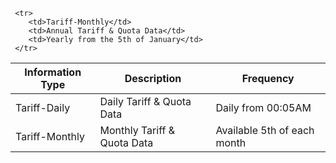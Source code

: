 <table>
   <thead>
     <tr>
        <th>Information Type</th>
        <th>Description</th>
        <th>Frequency</th>
     </tr>
   </thead>
   <tbody>
     <tr>
        <td>Tariff-Daily</td>
        <td>Daily Tariff & Quota Data</td>
        <td>Daily from 00:05AM</td>
     </tr>
     <tr>
       <td>Tariff-Monthly</td>
       <td>Monthly Tariff & Quota Data</td>
       <td>Available 5th of each month</td>
     </tr>

     <tr>
        <td>Tariff-Monthly</td>
        <td>Annual Tariff & Quota Data</td>
        <td>Yearly from the 5th of January</td>
     </tr>
   </tbody>
</table>